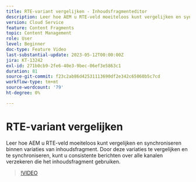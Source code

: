 ```yaml
---
title: RTE-variant vergelijken - Inhoudsfragmenteditor
description: Leer hoe AEM u RTE-veld moeiteloos kunt vergelijken en synchroniseren binnen variaties van inhoudsfragment. Door deze variaties te vergelijken en te synchroniseren, kunt u consistente berichten over alle kanalen verzekeren die het inhoudsfragment gebruiken.
version: Cloud Service
feature: Content Fragments
topic: Content Management
role: User
level: Beginner
doc-type: Feature Video
last-substantial-update: 2023-05-12T00:00:00Z
jira: KT-13242
exl-id: 271b0cb9-2fe6-40e3-9bec-06ef3e5863c1
duration: 81
source-git-commit: f23c2ab86d42531113690df2e342c65060b5c7cd
workflow-type: tm+mt
source-wordcount: '79'
ht-degree: 0%

---
```


# RTE-variant vergelijken

Leer hoe AEM u RTE-veld moeiteloos kunt vergelijken en synchroniseren binnen variaties van inhoudsfragment. Door deze variaties te vergelijken en te synchroniseren, kunt u consistente berichten over alle kanalen verzekeren die het inhoudsfragment gebruiken.

>[!VIDEO](https://video.tv.adobe.com/v/3419314/?learn=on)
